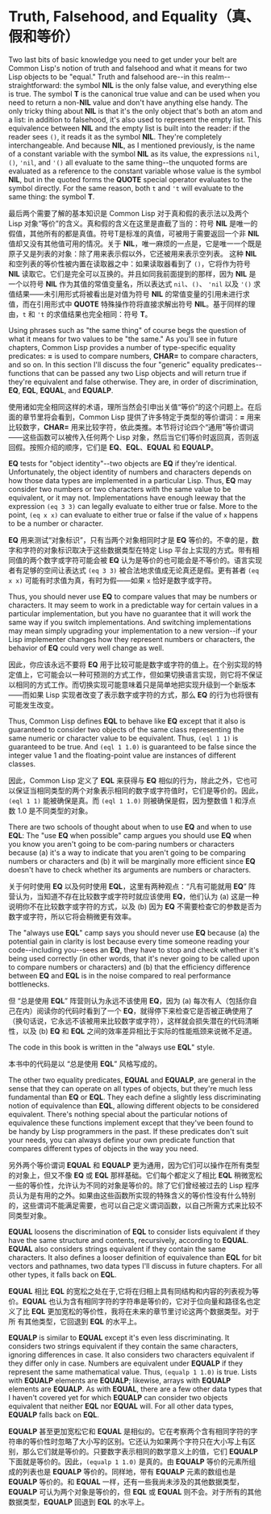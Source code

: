 # Truth, Falsehood, and Equality（真、假和等价）

Two last bits of basic knowledge you need to get under your belt are
Common Lisp's notion of truth and falsehood and what it means for two
Lisp objects to be "equal." Truth and falsehood are--in this
realm--straightforward: the symbol **NIL** is the only false value, and
everything else is true. The symbol **T** is the canonical true value and
can be used when you need to return a non-**NIL** value and don't have
anything else handy. The only tricky thing about **NIL** is that it's the
only object that's both an atom and a list: in addition to falsehood,
it's also used to represent the empty list. This equivalence between
**NIL** and the empty list is built into the reader: if the reader sees
`()`, it reads it as the symbol **NIL**. They're completely
interchangeable. And because **NIL**, as I mentioned previously, is the
name of a constant variable with the symbol **NIL** as its value, the
expressions `nil`, `()`, `'nil`, and `'()` all evaluate to the same thing--the
unquoted forms are evaluated as a reference to the constant variable
whose value is the symbol **NIL**, but in the quoted forms the **QUOTE**
special operator evaluates to the symbol directly. For the same
reason, both `t` and `'t` will evaluate to the same thing: the symbol **T**.

最后两个需要了解的基本知识是 Common Lisp 对于真和假的表示法以及两个
Lisp 对象“等价”的含义。真和假的含义在这里是直截了当的：符号 **NIL**
是唯一的假值，其他所有的都是真值。符号T是标准的真值，可被用于需要返回一个非
**NIL** 值却又没有其他值可用的情况。关于
**NIL**，唯一麻烦的一点是，它是唯一一个既是原子又是列表的对象：除了用来表示假以外，它还被用来表示空列表。 这种
**NIL** 和空列表的等价性被内置在读取器之中：如果读取器看到了 `()`，它将作为符号
**NIL** 读取它。它们是完全可以互换的。并且如同我前面提到的那样，因为 **NIL**
是一个以符号 **NIL** 作为其值的常值变量名，所以表达式 `nil`、`()`、
`'nil` 以及 `'()` 求值结果——未引用形式将被看出是对值为符号
**NIL** 的常值变量的引用未进行求值，而在引用形式中
**QUOTE** 特殊操作符将直接求解出符号 **NIL**。基于同样的理由，`t`
和 `'t` 的求值结果也完全相同：符号 **T**。

Using phrases such as "the same thing" of course begs the question of
what it means for two values to be "the same." As you'll see in future
chapters, Common Lisp provides a number of type-specific equality
predicates: **=** is used to compare numbers, **CHAR=** to compare characters,
and so on. In this section I'll discuss the four "generic" equality
predicates--functions that can be passed any two Lisp objects and will
return true if they're equivalent and false otherwise. They are, in
order of discrimination, **EQ**, **EQL**, **EQUAL**, and **EQUALP**.

使用诸如完全相同这样的术语，理所当然会引申出关值“等价”的这个问题上。在后面的章节里将会看到，Common
Lisp 提供了许多特定于类型的等价谓词：**=** 用来比较数字，**CHAR=**
用来比较字符，依此类推。本节将讨论四个“通用”等价谓词——这些函数可以被传入任何两个
Lisp 对象，然后当它们等价时返回真，否则返回假。按照介绍的顺序，它们是
**EQ**、**EQL**、**EQUAL** 和 **EQUALP**。

**EQ** tests for "object identity"--two objects are **EQ** if they're
identical. Unfortunately, the object identity of numbers and
characters depends on how those data types are implemented in a
particular Lisp. Thus, **EQ** may consider two numbers or two characters
with the same value to be equivalent, or it may not. Implementations
have enough leeway that the expression `(eq 3 3)` can legally evaluate
to either true or false. More to the point, `(eq x x)` can evaluate to
either true or false if the value of `x` happens to be a number or
character.

**EQ** 用来测试“对象标识”，只有当两个对象相同时才是 **EQ**
等价的。不幸的是，数字和字符的对象标识取决于这些数据类型在特定 Lisp
平台上实现的方式。带有相同值的两个数字或字符可能会被 **EQ**
认为是等价的也可能会是不等价的。语言实现者有足够的空间让表达式
`(eq 3 3)` 被合法地求值成无论真还是假。更有甚者
`(eq x x)` 可能有时求值为真，有时为假——如果 `x` 恰好是数字或字符。

Thus, you should never use **EQ** to compare values that may be numbers or
characters. It may seem to work in a predictable way for certain
values in a particular implementation, but you have no guarantee that
it will work the same way if you switch implementations. And switching
implementations may mean simply upgrading your implementation to a new
version--if your Lisp implementer changes how they represent numbers
or characters, the behavior of **EQ** could very well change as well.

因此，你应该永远不要将 **EQ**
用于比较可能是数字或字符的值上。在个别实现的特定值上，它可能会以一种可预测的方式工作，但如果切换语言实现，则它将不保证以相同的方式工作。而切换实现可能意味着只是简单地把实现升级到一个新版本——而如果
Lisp 实现者改变了表示数字或字符的方式，那么 **EQ** 的行为也将很有可能发生改变。

Thus, Common Lisp defines **EQL** to behave like **EQ** except that it also is
guaranteed to consider two objects of the same class representing the
same numeric or character value to be equivalent. Thus, `(eql 1 1)` is
guaranteed to be true. And `(eql 1 1.0)` is guaranteed to be false since
the integer value 1 and the floating-point value are instances of
different classes.

因此，Common Lisp 定义了 **EQL** 来获得与 **EQ**
相似的行为，除此之外，它也可以保证当相同类型的两个对象表示相同的数字或字符值时，它们是等价的。因此，`(eql 1 1)`
能被确保是真。而 `(eql 1 1.0)` 则被确保是假，因为整数值 1 和浮点数 1.0 是不同类型的对象。

There are two schools of thought about when to use **EQ** and when to use
**EQL**: The "use **EQ** when possible" camp argues you should use **EQ** when you
know you aren't going to be com-paring numbers or characters because
(a) it's a way to indicate that you aren't going to be comparing
numbers or characters and (b) it will be marginally more efficient
since **EQ** doesn't have to check whether its arguments are numbers or
characters.

关于何时使用 **EQ** 以及何时使用 **EQL**，这里有两种观点：“凡有可能就用
**EQ**” 阵营认为，当知道不存在比较数字或字符时就应该使用
**EQ**，他们认为 (a) 这是一种说明你不在比较数字或字符的方式，以及
(b) 因为 **EQ** 不需要检查它的参数是否为数字或字符，所以它将会稍微更有效率。

The "always use **EQL**" camp says you should never use **EQ** because (a) the
potential gain in clarity is lost because every time someone reading
your code--including you--sees an **EQ**, they have to stop and check
whether it's being used correctly (in other words, that it's never
going to be called upon to compare numbers or characters) and (b) that
the efficiency difference between **EQ** and **EQL** is in the noise compared
to real performance bottlenecks.

但 “总是使用 **EQL**” 阵营则认为永远不该使用
**EQ**，因为 (a) 每次有人（包括你自己在内）阅读你的代码时看到了一个
**EQ**，就得停下来检查它是否被正确使用了（换句话说，它永远不该被用来比较数字或字符），这样就会损失潜在的代码清晰性，以及
(b) **EQ** 和 **EQL** 之间的效率差异相比于实际的性能瓶颈来说微不足道。

The code in this book is written in the "always use **EQL**" style.

本书中的代码是以 “总是使用 **EQL**” 风格写成的。

The other two equality predicates, **EQUAL** and **EQUALP**, are general in
the sense that they can operate on all types of objects, but they're
much less fundamental than **EQ** or **EQL**. They each define a slightly less
discriminating notion of equivalence than **EQL**, allowing different
objects to be considered equivalent. There's nothing special about the
particular notions of equivalence these functions implement except
that they've been found to be handy by Lisp programmers in the
past. If these predicates don't suit your needs, you can always define
your own predicate function that compares different types of objects
in the way you need.

另外两个等价谓词 **EQUAL** 和 **EQUALP**
更为通用，因为它们可以操作在所有类型的对象上，但又不像 **EQ** 或
**EQL** 那样基础。它们每个都定义了相比 **EQL**
稍微宽松一些的等价性，允许认为不同的对象是等价的。除了它们曾经被过去的 Lisp
程序员认为是有用的之外。如果由这些函数所实现的特殊含义的等价性没有什么特别的，这些谓词不能满足需要，也可以自己定义谓词函数，以自己所需方式来比较不同类型对象。

**EQUAL** loosens the discrimination of **EQL** to consider lists equivalent
if they have the same structure and contents, recursively, according
to **EQUAL**. **EQUAL** also considers strings equivalent if they contain the
same characters. It also defines a looser definition of equivalence
than **EQL** for bit vectors and pathnames, two data types I'll discuss in
future chapters. For all other types, it falls back on **EQL**.

**EQUAL** 相比 **EQL**
的宽松之处在于,它将在归相上具有同结构和内容的列表视为等价。**EQUAL**
也认为含有相同字符的字符串是等价的，它对于位向量和路径名也定义了比 **EQL**
更加宽松的等价性，我将在未来的章节里讨论这两个数据类型。对于所
有其他类型，它回退到 **EQL** 的水平上。

**EQUALP** is similar to **EQUAL** except it's even less discriminating. It
considers two strings equivalent if they contain the same characters,
ignoring differences in case. It also considers two characters
equivalent if they differ only in case. Numbers are equivalent under
**EQUALP** if they represent the same mathematical value. Thus,
`(equalp 1 1.0)`
is true. Lists with **EQUALP** elements are **EQUALP**; likewise,
arrays with **EQUALP** elements are **EQUALP**.
As with **EQUAL**, there are a few
other data types that I haven't covered yet for which **EQUALP** can
consider two objects equivalent that neither **EQL** nor **EQUAL** will. For
all other data types, **EQUALP** falls back on **EQL**.

**EQUALP** 甚至更加宽松它和 **EQUAL**
是相似的。它在考察两个含有相同字符的字符串的等价性时忽略了大小写的区别。它还认为如果两个字符只在大小写上有区别，那么它们就是等价的。只要数字表示相同的数学意义上的值，它们
**EQUALP** 下面就是等价的。因此，`(equalp 1 1.0)`
是真的。由 **EQUALP**
等价的元素所组成的列表也是 **EQUALP**
等价的。同样地，带有 **EQUALP** 元素的数组也是 **EQUALP**
等价的。和 **EQUAL** 一样，还有一些我尚未涉及的其他数据类型，**EQUALP**
可认为两个对象是等价的，但 **EQL** 或
**EQUAL** 则不会。对于所有的其他数据类型，**EQUALP** 回退到 **EQL** 的水平上。
